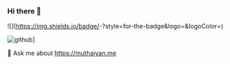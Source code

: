 ### Hi there 👋

<!--
✨ 

- 🔭 I’m currently working on ...
- 🌱 I’m currently learning ...
- 👯 I’m looking to collaborate on ...
- 🤔 I’m looking for help with ...
- 💬 Ask me about ...
- 📫 How to reach me: ...
- 😄 Pronouns: ...
- ⚡ Fun fact: ...
-->

![<Instagram>](https://img.shields.io/badge/<Badge Text>-<Background Color>?style=for-the-badge&logo=<Icon Name>&logoColor=<Logo Color>)
  
  ![github](https://img.shields.io/badge/GitHub-000000?style=for-the-badge&logo=GitHub&logoColor=white)]
  
  
  💬 Ask me about https://muthaiyan.me
